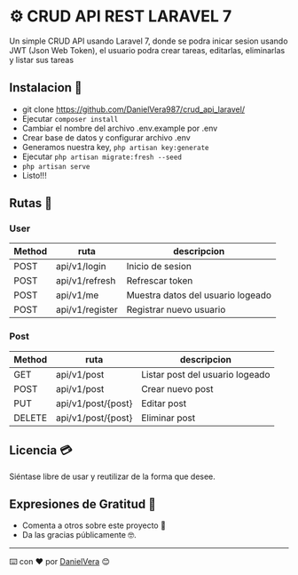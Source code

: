 # ⚙️ CRUD API REST LARAVEL 7

Un simple CRUD API usando Laravel 7, donde se podra inicar sesion usando JWT (Json Web Token),
el usuario podra crear tareas, editarlas, eliminarlas y listar sus tareas

## Instalacion 🚀

* git clone https://github.com/DanielVera987/crud_api_laravel/
* Ejecutar `composer install`
* Cambiar el nombre del archivo .env.example por .env
* Crear base de datos y configurar archivo .env
* Generamos nuestra key, `php artisan key:generate`
* Ejecutar `php artisan migrate:fresh --seed`
* `php artisan serve`
* Listo!!!


## Rutas 🧾

### User
| Method | ruta | descripcion |
| ------------- | ------------- | ------------- |
| POST  | api/v1/login  | Inicio de sesion |
| POST  | api/v1/refresh  | Refrescar token |
| POST  | api/v1/me | Muestra datos del usuario logeado |
| POST  | api/v1/register | Registrar nuevo usuario |

### Post
| Method | ruta | descripcion |
| ------------- | ------------- | ------------- |
| GET  | api/v1/post  | Listar post del usuario logeado |
| POST  | api/v1/post  | Crear nuevo post |
| PUT  | api/v1/post/{post} | Editar post |
| DELETE  | api/v1/post/{post} | Eliminar post |

## Licencia 💳

Siéntase libre de usar y reutilizar de la forma que desee.

## Expresiones de Gratitud 🎁

* Comenta a otros sobre este proyecto 📢
* Da las gracias públicamente 🤓.

---
⌨️ con ❤️ por [DanielVera](https://github.com/DanielVera987) 😊

